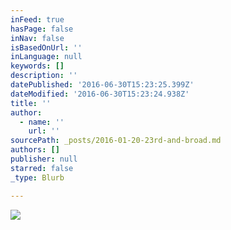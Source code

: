 ```yaml
---
inFeed: true
hasPage: false
inNav: false
isBasedOnUrl: ''
inLanguage: null
keywords: []
description: ''
datePublished: '2016-06-30T15:23:25.399Z'
dateModified: '2016-06-30T15:23:24.938Z'
title: ''
author:
  - name: ''
    url: ''
sourcePath: _posts/2016-01-20-23rd-and-broad.md
authors: []
publisher: null
starred: false
_type: Blurb

---
```

![](https://the-grid-user-content.s3-us-west-2.amazonaws.com/57e33a1f-66e6-4a90-a557-cecc5a97a232.jpg)